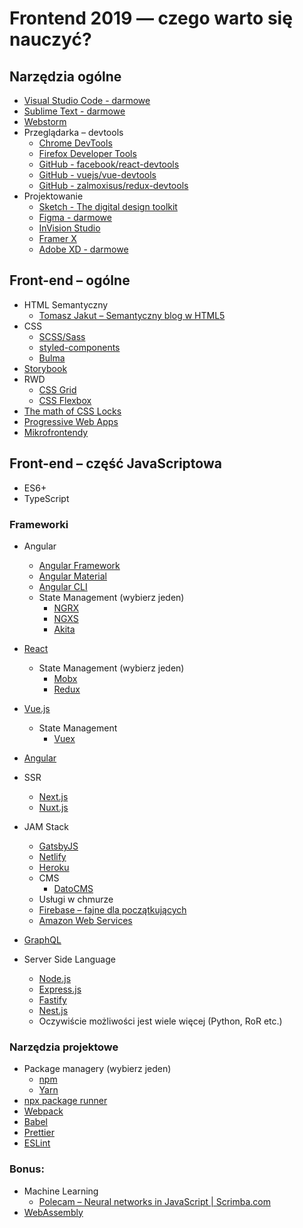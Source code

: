 # Frontend 2019 — czego warto się nauczyć?
## Narzędzia ogólne
* [Visual Studio Code - darmowe](https://code.visualstudio.com/)
* [Sublime Text - darmowe](https://www.sublimetext.com/)
* [Webstorm](https://www.jetbrains.com/webstorm/)
* Przeglądarka – devtools
	* [Chrome DevTools](https://developers.google.com/web/tools/chrome-devtools/)
	* [Firefox Developer Tools](https://developer.mozilla.org/son/docs/Tools)
	* [GitHub - facebook/react-devtools](https://github.com/facebook/react-devtools)
	* [GitHub - vuejs/vue-devtools](https://github.com/vuejs/vue-devtools)
	* [GitHub - zalmoxisus/redux-devtools](https://github.com/zalmoxisus/redux-devtools-extension)
* Projektowanie
	* [Sketch - The digital design toolkit](https://www.sketchapp.com/)
	* [Figma - darmowe](https://www.figma.com/) 
	* [InVision Studio](https://www.invisionapp.com/studio)
	* [Framer X](https://framer.com/)
	* [Adobe XD - darmowe](https://www.adobe.com/products/xd.html)

##  Front-end – ogólne
* HTML Semantyczny
	* [Tomasz Jakut – Semantyczny blog w HTML5](https://tutorials.comandeer.pl/html5-blog.html)
* CSS
	* [SCSS/Sass](https://sass-lang.com/)
	* [styled-components](https://www.styled-components.com/)
	* [Bulma](https://bulma.io/)
* [Storybook](https://github.com/storybooks/storybook)
* RWD
	* [CSS Grid](http://cssgridgarden.com/)
	* [CSS Flexbox](https://flexboxfroggy.com/)
* [The math of CSS Locks](https://fvsch.com/css-locks/)
* [Progressive Web Apps](https://developers.google.com/web/progressive-web-apps/)
* [Mikrofrontendy](https://martinfowler.com/articles/micro-frontends.html)

## Front-end – część JavaScriptowa
* ES6+
* TypeScript

### Frameworki
* Angular
	* [Angular Framework](https://angular.io/)
	* [Angular Material](https://material.angular.io/)
	* [Angular CLI](https://cli.angular.io/)
	* State Management (wybierz jeden)
		* [NGRX](https://ngrx.io/)
		* [NGXS](https://ngxs.gitbook.io/ngxs/)
		* [Akita](https://netbasal.gitbook.io/akita/)
* [React](https://reactjs.org/)
  * State Management (wybierz jeden)
	* [Mobx](https://github.com/mobxjs/mobx)
	* [Redux](https://redux.js.org/)
* [Vue.js](https://vuejs.org/)
  * State Management
    * [Vuex](https://vuex.vuejs.org/)
* [Angular](https://angular.io/)
* SSR
	* [Next.js](https://nextjs.org/)
	* [Nuxt.js](https://nuxtjs.org/)
* JAM Stack
	* [GatsbyJS](https://www.gatsbyjs.org/)
	* [Netlify](https://www.netlify.com/)
	* [Heroku](https://www.heroku.com/)
	* CMS
		* [DatoCMS](https://www.datocms.com/)
	* Usługi w chmurze
    * [Firebase – fajne dla początkujących](https://firebase.google.com/)
    * [Amazon Web Services](https://aws.amazon.com/)


* [GraphQL](https://graphql.org/learn/)
* Server Side Language
	* [Node.js](https://nodejs.org/)
    * [Express.js](https://expressjs.com/)
    * [Fastify](https://www.fastify.io/)
    * [Nest.js](https://nestjs.com/)
	* Oczywiście możliwości jest wiele więcej (Python, RoR etc.)

### Narzędzia projektowe
* Package managery (wybierz jeden)
	* [npm](https://www.npmjs.com/)
	* [Yarn](https://yarnpkg.com/lang/en/)
* [npx package runner](https://www.npmjs.com/package/npx)
* [Webpack](https://webpack.js.org/)
* [Babel](https://babeljs.io/)
* [Prettier](https://prettier.io/)
* [ESLint](https://eslint.org/)

### Bonus:
* Machine Learning
	* [Polecam – Neural networks in JavaScript | Scrimba.com](https://scrimba.com/g/gneuralnetworks)
* [WebAssembly](https://webassembly.org/)
